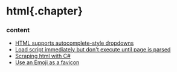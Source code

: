 ﻿
# html{.chapter}

### content

- [HTML supports autocomplete-style dropdowns](autocomplete_dropdowns.md)
- [Load script immediately but don't execute until page is parsed](defer_execution_of_script.md)
- [Scraping html with C#](scraping_files.md)
- [Use an Emoji as a favicon](emoji_favicon.md)
